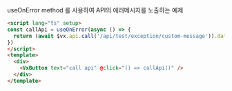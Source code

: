 useOnError method 를 사용하여 API의 에러메시지를 노출하는 예제
```html
<script lang="ts" setup>
const callApi = useOnError(async () => {
  return (await $vx.api.call('/api/test/exception/custom-message')).data
})
</script>
<template>
  <div>
    <VxButton text="call api" @click="() => callApi()" />
  </div>
</template>
```
